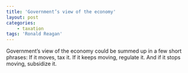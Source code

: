 ```yaml
---
title: 'Government’s view of the economy'
layout: post
categories:
    - taxation
tags: 'Ronald Reagan'
---
```


Government’s view of the economy could be summed up in a few short phrases: If it moves, tax it. If it keeps moving, regulate it. And if it stops moving, subsidize it.